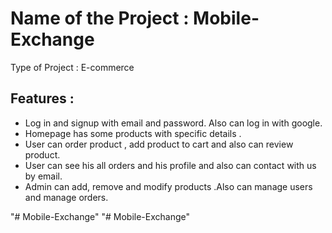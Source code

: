 # Name of the Project       	:  Mobile-Exchange
Type of Project 		:  E-commerce

## Features		:

 * Log in and signup with email and password. Also can log in with google.
 * Homepage has some products with specific details .
 * User can order product , add product to cart   and also can review product.
 * User can see his all orders and his profile and also can contact with us by email.
 * Admin can add, remove and modify products .Also can manage users and manage orders.

"# Mobile-Exchange" 
"# Mobile-Exchange" 
